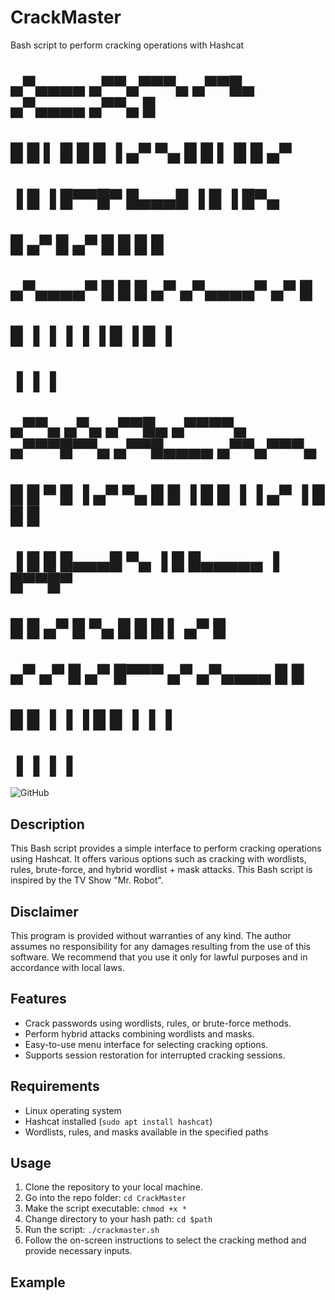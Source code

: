 # CrackMaster
Bash script to perform cracking operations with Hashcat

#		       ▄▀▄▄▄▄   ▄▀▀▄▀▀▀▄  ▄▀▀█▄   ▄▀▄▄▄▄   ▄▀▀▄ █            
#		      █ █    ▌ █   █   █ ▐ ▄▀ ▀▄ █ █    ▌ █  █ ▄▀            
#		      ▐ █      ▐  █▀▀█▀    █▄▄▄█ ▐ █      ▐  █▀▄             
#		        █       ▄▀    █   ▄▀   █   █        █   █            
#		       ▄▀▄▄▄▄▀ █     █   █   ▄▀   ▄▀▄▄▄▄▀ ▄▀   █             
#		      █     ▐  ▐     ▐   ▐   ▐   █     ▐  █    ▐             
#		      ▐                          ▐        ▐                  
#		 ▄▀▀▄ ▄▀▄  ▄▀▀█▄   ▄▀▀▀▀▄  ▄▀▀▀█▀▀▄  ▄▀▀█▄▄▄▄  ▄▀▀▄▀▀▀▄
#		█  █ ▀  █ ▐ ▄▀ ▀▄ █ █   ▐ █    █  ▐ ▐  ▄▀   ▐ █   █   █
#		▐  █    █   █▄▄▄█    ▀▄   ▐   █       █▄▄▄▄▄  ▐  █▀▀█▀ 
#		  █    █   ▄▀   █ ▀▄   █     █        █    ▌   ▄▀    █ 
#		▄▀   ▄▀   █   ▄▀   █▀▀▀    ▄▀        ▄▀▄▄▄▄   █     █  
#		█    █    ▐   ▐    ▐      █          █    ▐   ▐     ▐  
#		▐    ▐                    ▐          ▐                 

![GitHub](https://img.shields.io/github/license/yourusername/Bash-Crack-Script)

## Description
This Bash script provides a simple interface to perform cracking operations using Hashcat. It offers various options such as cracking with wordlists, rules, brute-force, and hybrid wordlist + mask attacks. This Bash script is inspired by the TV Show "Mr. Robot".

## Disclaimer
This program is provided without warranties of any kind. The author assumes no responsibility for any damages resulting from the use of this software. We recommend that you use it only for lawful purposes and in accordance with local laws.

## Features
- Crack passwords using wordlists, rules, or brute-force methods.
- Perform hybrid attacks combining wordlists and masks.
- Easy-to-use menu interface for selecting cracking options.
- Supports session restoration for interrupted cracking sessions.

## Requirements
- Linux operating system
- Hashcat installed (`sudo apt install hashcat`)
- Wordlists, rules, and masks available in the specified paths

## Usage
1. Clone the repository to your local machine.
2. Go into the repo folder: `cd CrackMaster`
3. Make the script executable: `chmod +x *`
4. Change directory to your hash path: `cd $path`
5. Run the script: `./crackmaster.sh`
6. Follow the on-screen instructions to select the cracking method and provide necessary inputs.

## Example
